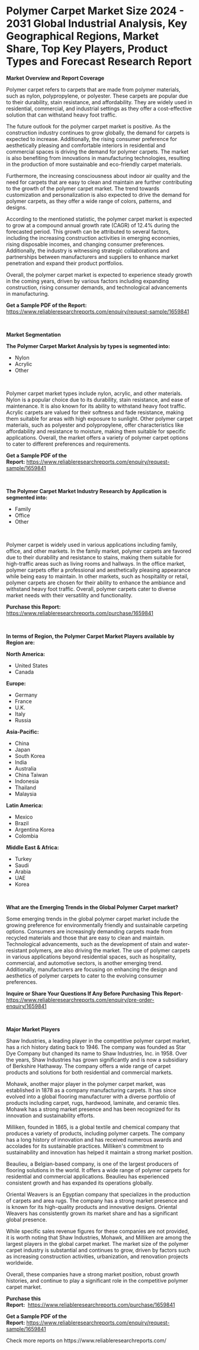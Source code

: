 <p><h1>Polymer Carpet Market Size 2024 - 2031 Global Industrial Analysis, Key Geographical Regions, Market Share, Top Key Players, Product Types and Forecast Research Report</h1></p><p><strong>Market Overview and Report Coverage</strong></p>
<p><p>Polymer carpet refers to carpets that are made from polymer materials, such as nylon, polypropylene, or polyester. These carpets are popular due to their durability, stain resistance, and affordability. They are widely used in residential, commercial, and industrial settings as they offer a cost-effective solution that can withstand heavy foot traffic.</p><p>The future outlook for the polymer carpet market is positive. As the construction industry continues to grow globally, the demand for carpets is expected to increase. Additionally, the rising consumer preference for aesthetically pleasing and comfortable interiors in residential and commercial spaces is driving the demand for polymer carpets. The market is also benefiting from innovations in manufacturing technologies, resulting in the production of more sustainable and eco-friendly carpet materials.</p><p>Furthermore, the increasing consciousness about indoor air quality and the need for carpets that are easy to clean and maintain are further contributing to the growth of the polymer carpet market. The trend towards customization and personalization is also expected to drive the demand for polymer carpets, as they offer a wide range of colors, patterns, and designs.</p><p>According to the mentioned statistic, the polymer carpet market is expected to grow at a compound annual growth rate (CAGR) of 12.4% during the forecasted period. This growth can be attributed to several factors, including the increasing construction activities in emerging economies, rising disposable incomes, and changing consumer preferences. Additionally, the industry is witnessing strategic collaborations and partnerships between manufacturers and suppliers to enhance market penetration and expand their product portfolios.</p><p>Overall, the polymer carpet market is expected to experience steady growth in the coming years, driven by various factors including expanding construction, rising consumer demands, and technological advancements in manufacturing.</p></p>
<p><strong>Get a Sample PDF of the Report:</strong> <a href="https://www.reliableresearchreports.com/enquiry/request-sample/1659841">https://www.reliableresearchreports.com/enquiry/request-sample/1659841</a></p>
<p>&nbsp;</p>
<p><strong>Market Segmentation</strong></p>
<p><strong>The Polymer Carpet Market Analysis by types is segmented into:</strong></p>
<p><ul><li>Nylon</li><li>Acrylic</li><li>Other</li></ul></p>
<p>&nbsp;</p>
<p><p>Polymer carpet market types include nylon, acrylic, and other materials. Nylon is a popular choice due to its durability, stain resistance, and ease of maintenance. It is also known for its ability to withstand heavy foot traffic. Acrylic carpets are valued for their softness and fade resistance, making them suitable for areas with high exposure to sunlight. Other polymer carpet materials, such as polyester and polypropylene, offer characteristics like affordability and resistance to moisture, making them suitable for specific applications. Overall, the market offers a variety of polymer carpet options to cater to different preferences and requirements.</p></p>
<p><strong>Get a Sample PDF of the Report:</strong>&nbsp;<a href="https://www.reliableresearchreports.com/enquiry/request-sample/1659841">https://www.reliableresearchreports.com/enquiry/request-sample/1659841</a></p>
<p>&nbsp;</p>
<p><strong>The Polymer Carpet Market Industry Research by Application is segmented into:</strong></p>
<p><ul><li>Family</li><li>Office</li><li>Other</li></ul></p>
<p>&nbsp;</p>
<p><p>Polymer carpet is widely used in various applications including family, office, and other markets. In the family market, polymer carpets are favored due to their durability and resistance to stains, making them suitable for high-traffic areas such as living rooms and hallways. In the office market, polymer carpets offer a professional and aesthetically pleasing appearance while being easy to maintain. In other markets, such as hospitality or retail, polymer carpets are chosen for their ability to enhance the ambiance and withstand heavy foot traffic. Overall, polymer carpets cater to diverse market needs with their versatility and functionality.</p></p>
<p><strong>Purchase this Report:</strong>&nbsp; <a href="https://www.reliableresearchreports.com/purchase/1659841">https://www.reliableresearchreports.com/purchase/1659841</a></p>
<p>&nbsp;</p>
<p><strong>In terms of Region, the Polymer Carpet Market Players available by Region are:</strong></p>
<p>
    <p> <strong> North America: </strong>
        <ul>
            <li>United States</li>
            <li>Canada</li>
        </ul>
        </p> 
    <p> <strong> Europe: </strong>
        <ul>
            <li>Germany</li>
            <li>France</li>
            <li>U.K.</li>
            <li>Italy</li>
            <li>Russia</li>
        </ul>
        </p> 
    <p> <strong> Asia-Pacific: </strong>
        <ul>
            <li>China</li>
            <li>Japan</li>
            <li>South Korea</li>
            <li>India</li>
            <li>Australia</li>
            <li>China Taiwan</li>
            <li>Indonesia</li>
            <li>Thailand</li>
            <li>Malaysia</li>
        </ul>
        </p> 
    <p> <strong> Latin America: </strong>
        <ul>
            <li>Mexico</li>
            <li>Brazil</li>
            <li>Argentina Korea</li>
            <li>Colombia</li>
        </ul>
        </p> 
    <p> <strong> Middle East & Africa: </strong>
        <ul>
            <li>Turkey</li>
            <li>Saudi</li>
            <li>Arabia</li>
            <li>UAE</li>
            <li>Korea</li>
        </ul>
    </p>
    </p>
<p>&nbsp;</p>
<p><strong>What are the Emerging Trends in the Global Polymer Carpet market?</strong></p>
<p><p>Some emerging trends in the global polymer carpet market include the growing preference for environmentally friendly and sustainable carpeting options. Consumers are increasingly demanding carpets made from recycled materials and those that are easy to clean and maintain. Technological advancements, such as the development of stain and water-resistant polymers, are also driving the market. The use of polymer carpets in various applications beyond residential spaces, such as hospitality, commercial, and automotive sectors, is another emerging trend. Additionally, manufacturers are focusing on enhancing the design and aesthetics of polymer carpets to cater to the evolving consumer preferences.</p></p>
<p><strong>Inquire or Share Your Questions If Any Before Purchasing This Report</strong>- <a href="https://www.reliableresearchreports.com/enquiry/pre-order-enquiry/1659841">https://www.reliableresearchreports.com/enquiry/pre-order-enquiry/1659841</a></p>
<p>&nbsp;</p>
<p><strong>Major Market Players</strong></p>
<p><p>Shaw Industries, a leading player in the competitive polymer carpet market, has a rich history dating back to 1946. The company was founded as Star Dye Company but changed its name to Shaw Industries, Inc. in 1958. Over the years, Shaw Industries has grown significantly and is now a subsidiary of Berkshire Hathaway. The company offers a wide range of carpet products and solutions for both residential and commercial markets.</p><p>Mohawk, another major player in the polymer carpet market, was established in 1878 as a company manufacturing carpets. It has since evolved into a global flooring manufacturer with a diverse portfolio of products including carpet, rugs, hardwood, laminate, and ceramic tiles. Mohawk has a strong market presence and has been recognized for its innovation and sustainability efforts.</p><p>Milliken, founded in 1865, is a global textile and chemical company that produces a variety of products, including polymer carpets. The company has a long history of innovation and has received numerous awards and accolades for its sustainable practices. Milliken's commitment to sustainability and innovation has helped it maintain a strong market position.</p><p>Beaulieu, a Belgian-based company, is one of the largest producers of flooring solutions in the world. It offers a wide range of polymer carpets for residential and commercial applications. Beaulieu has experienced consistent growth and has expanded its operations globally.</p><p>Oriental Weavers is an Egyptian company that specializes in the production of carpets and area rugs. The company has a strong market presence and is known for its high-quality products and innovative designs. Oriental Weavers has consistently grown its market share and has a significant global presence.</p><p>While specific sales revenue figures for these companies are not provided, it is worth noting that Shaw Industries, Mohawk, and Milliken are among the largest players in the global carpet market. The market size of the polymer carpet industry is substantial and continues to grow, driven by factors such as increasing construction activities, urbanization, and renovation projects worldwide.</p><p>Overall, these companies have a strong market position, robust growth histories, and continue to play a significant role in the competitive polymer carpet market.</p></p>
<p><strong>Purchase this Report:</strong>&nbsp;&nbsp;<a href="https://www.reliableresearchreports.com/purchase/1659841">https://www.reliableresearchreports.com/purchase/1659841</a></p>
<p></p>
<p><strong>Get a Sample PDF of the Report:</strong>&nbsp;<a href="https://www.reliableresearchreports.com/enquiry/request-sample/1659841">https://www.reliableresearchreports.com/enquiry/request-sample/1659841</a></p>
<p>Check more reports on https://www.reliableresearchreports.com/</p>